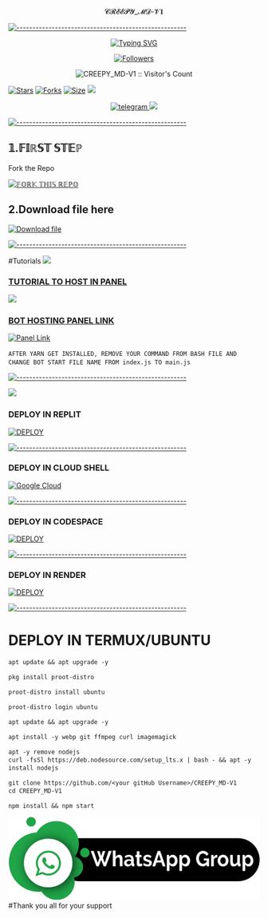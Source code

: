  <p align="center">𝓒𝓡𝓔𝓔𝓟𝓨_𝓜𝓓-𝓥𝟏

[![-----------------------------------------------------](https://raw.githubusercontent.com/andreasbm/readme/master/assets/lines/colored.png)](#table-of-contents)

<p align="center">
  <a href="https://git.io/typing-svg"><img src="https://readme-typing-svg.demolab.com?font=EB+Garamond&weight=900&size=30&duration=4000&pause=1000&random=false&width=435&lines=+MY+NAME+ IS+𝓒𝓡𝓔𝓔𝓟𝓨+𝓜𝓓+𝓥𝟏; 𝓬𝓻𝓮𝓪𝓽𝓮𝓭+𝓫𝔂+𝒟𝒶𝓃𝓃𝓎;Fork+Me+Please" alt="Typing SVG" /></a>
 </p>
<p align="center">
  <p align="center">
<a href="https://github.com/DannyTech20?tab=followers"><img title="Followers" src="https://img.shields.io/github/followers/DannyTech20?label=Followers&style=social"></a>
<p align="center"><img src="https://profile-counter.glitch.me/{DannyTech20}/count.svg" alt="CREEPY_MD-V1 :: Visitor's Count"/></p>
<a href="https://github.com/DannyTech20/CREEPY_MD-V1/stargazers/"><img title="Stars" src="https://img.shields.io/github/stars/DannyTech20/CREEPY_MD-V1?color=blue&style=flat-square"></a>
<a href="https://github.com/DannyTech20/CREEPY_MD-V1/network/members"><img title="Forks" src="https://img.shields.io/github/forks/DannyTech20/CREEPY_MD-V1?color=red&style=flat-square"></a>
<a href="https://github.com/DannyTech20/CREEPY_MD-V1/"><img title="Size" src="https://img.shields.io/github/repo-size/DannyTech20/CREEPY_MD-V1?style=flat-square&color=green"></a>
<a href="https://github.com/DannyTech20/CREEPY_MD-V1/graphs/commit-activity"><img height="20" src="https://img.shields.io/badge/Maintained%3F-yes-yellow.svg"></a>&nbsp;&nbsp;
</p>
<p align='center'>
</p>
<p align="center">

  <a aria-label="Join our chats" href="https://t.me/creepytech" target="_blank">
    <img alt="telegram" src="https://img.shields.io/badge/Join Group-25D366?style=for-the-badge&logo=telegram&logoColor=white" />
  </a>
<a><img src='https://files.catbox.moe/f6j3fl.jpeg'/></a>
<p align="center">
</h1> 

[![-----------------------------------------------------](https://raw.githubusercontent.com/andreasbm/readme/master/assets/lines/colored.png)](#table-of-contents)

## 𝟙.𝔽𝕀ℝ𝕊𝕋 𝕊𝕋𝔼ℙ 
Fork the Repo


<a href='https://github.com/DannyTech20/CREEPY_MD-V1/fork' target="_blank"><img alt='𝔽𝕆ℝ𝕂 𝕋ℍ𝕀𝕊 ℝ𝔼ℙ𝕆' src='https://img.shields.io/badge/Fork This Repo-black?style=for-the-badge&logo=git&logoColor=grey'/></a>


## 2.Download file here
<a href='https://github.com/DannyTech20/CREEPY_MD-V1/downloadZIP' target="_blank"><img alt='Download file' src='https://img.shields.io/badge/Download-zip?style=for-the-badge&logo=git&logoColor=grey'/></a>

[![-----------------------------------------------------](https://raw.githubusercontent.com/andreasbm/readme/master/assets/lines/colored.png)](#table-of-contents)


#Tutorials
 <a href="https://youtu.be/HBUWUVVRzf4?si=4CvKunyL6Wm0Qwm1"><img src="https://img.shields.io/badge/YouTube-ff0000?style=for-the-badge&logo=youtube&logoColor=ff000000&link=https://youtu.be/HBUWUVVRzf4?si=4CvKunyL6Wm0Qwm1" /><br>
  


### TUTORIAL TO HOST IN PANEL
<a href="https://youtu.be/HBUWUVVRzf4?si=4CvKunyL6Wm0Qwm1"><img src="https://img.shields.io/badge/YouTube-ff0000?style=for-the-badge&logo=youtube&logoColor=ff000000&link=https://youtu.be/HBUWUVVRzf4?si=4CvKunyL6Wm0Qwm1" /><br>

### BOT HOSTING PANEL LINK
<a href='https://bot-hosting.net/?aff=1297254811795722383' target="_blank"><img alt='Panel Link'
src='https://img.shields.io/badge/HOSTING%20PANEL-blue?style=for-the-badge&logo=Cloudflare&logoColor=white'/></a>

`AFTER YARN GET INSTALLED, REMOVE YOUR COMMAND FROM BASH FILE AND CHANGE BOT START FILE NAME FROM index.js TO main.js`

[![-----------------------------------------------------](https://raw.githubusercontent.com/andreasbm/readme/master/assets/lines/colored.png)](#table-of-contents)


 <a><img src='https://files.catbox.moe/wrutfw.jpeg'/></a>
 
 ### DEPLOY IN REPLIT

   <a href='https://repl.it/github.com/DannyTech20/CREEPY_MD-V1' target="_blank"><img alt='DEPLOY' src='https://img.shields.io/badge/-REPLIT-orange?style=for-the-badge&logo=replit&logoColor=white'/></a>
  

[![-----------------------------------------------------](https://raw.githubusercontent.com/andreasbm/readme/master/assets/lines/colored.png)](#table-of-contents)



### DEPLOY IN CLOUD SHELL
<a href='https://cloud.google.com/shell/?aff=1097457675723341836' target="_blank"><img alt='Google Cloud'
src='https://img.shields.io/badge/Google_Cloud-4285F4?style=for-the-badge&logo=google-cloud&logoColor=white'/><a>
 
[![-----------------------------------------------------](https://raw.githubusercontent.com/andreasbm/readme/master/assets/lines/colored.png)](#table-of-contents)



### DEPLOY IN CODESPACE

<a href='https://github.com/codespaces/new' target="_blank"><img alt='DEPLOY' src='https://img.shields.io/badge/CODESPACE-h?color=navy&style=for-the-badge&logo=visualstudiocode'/></a></p>

[![-----------------------------------------------------](https://raw.githubusercontent.com/andreasbm/readme/master/assets/lines/colored.png)](#table-of-contents)



### DEPLOY IN RENDER

<a href='https://dashboard.render.com' target="_blank"><img alt='DEPLOY' src='https://img.shields.io/badge/RENDER-h?color=maroon&style=for-the-badge&logo=render'/></a></p>

[![-----------------------------------------------------](https://raw.githubusercontent.com/andreasbm/readme/master/assets/lines/colored.png)](#table-of-contents)



# DEPLOY IN TERMUX/UBUNTU
```
apt update && apt upgrade -y
```
```
pkg install proot-distro
```
```
proot-distro install ubuntu
```
```
proot-distro login ubuntu
```
```
apt update && apt upgrade -y
```
```
apt install -y webp git ffmpeg curl imagemagick
```
```
apt -y remove nodejs
curl -fsSl https://deb.nodesource.com/setup_lts.x | bash - && apt -y install nodejs
```
```
git clone https://github.com/<your gitHub Username>/CREEPY_MD-V1 
cd CREEPY_MD-V1
```
```
npm install && npm start
```



[![JOIN WHATSAPP CHANNEL](https://raw.githubusercontent.com/Neeraj-x0/Neeraj-x0/main/photos/suddidina-join-whatsapp.png)](https://whatsapp.com/channel/0029VacQFw65Ui2gGv0Kwk1r)
#Thank you all for your support 
